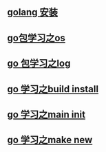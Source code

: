 ## [golang 安装](./go_install.md)

## [go包学习之os](./package_os.md)

## [go 包学习之log](./package_log.md)

## [go 学习之build install](./go_build-install.md)

## [go 学习之main init](./main_init.md)

## [go 学习之make new](./make_new.md)



